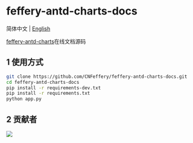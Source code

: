 # feffery-antd-charts-docs

简体中文 | [English](./README-en_US.md)

<a href='https://github.com/CNFeffery/feffery-antd-charts' target='_blank'>feffery-antd-charts</a>在线文档源码

## 1 使用方式

```bash
git clone https://github.com/CNFeffery/feffery-antd-charts-docs.git
cd feffery-antd-charts-docs
pip install -r requirements-dev.txt
pip install -r requirements.txt
python app.py
```

## 2 贡献者

<a href = "https://github.com/CNFeffery/feffery-antd-charts-docs/graphs/contributors">
  <img src = "https://contrib.rocks/image?repo=CNFeffery/feffery-antd-charts-docs"/>
</a>
